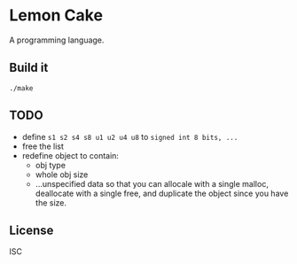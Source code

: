 # Lemon Cake

A programming language.

## Build it

    ./make

## TODO

- define `s1 s2 s4 s8 u1 u2 u4 u8` to `signed int 8 bits, ...`
- free the list
- redefine object to contain:
    - obj type
    - whole obj size
    - ...unspecified data
  so that you can allocale with a single malloc, deallocate with a single free,
  and duplicate the object since you have the size.

## License

ISC
